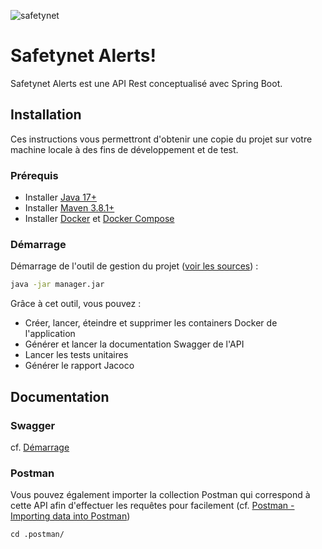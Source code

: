 ![safetynet](https://user.oc-static.com/upload/2019/10/21/15716555321092_image1.jpg)

# Safetynet Alerts!

Safetynet Alerts est une API Rest conceptualisé avec Spring Boot.

## Installation

Ces instructions vous permettront d'obtenir une copie du projet sur votre machine locale à des fins de développement et
de test.

### Prérequis

* Installer <a target="_blank" href="https://www.oracle.com/java/technologies/javase/jdk17-archive-downloads.html">Java
  17+</a>
* Installer <a target="_blank" href="https://maven.apache.org/download.cgi">Maven 3.8.1+</a>
* Installer <a target="_blank" href="https://docs.docker.com/get-docker/">Docker</a>
  et <a target="_blank" href="https://docs.docker.com/compose/install/">Docker Compose</a>

### <p id="starting">Démarrage</p>

Démarrage de l'outil de gestion du projet (<a href="https://github.com/NextSap/ProjectManager/tree/java.oc-5">voir les sources</a>) :

```bash
java -jar manager.jar
```
Grâce à cet outil, vous pouvez : 
- Créer, lancer, éteindre et supprimer les containers Docker de l'application
- Générer et lancer la documentation Swagger de l'API
- Lancer les tests unitaires
- Générer le rapport Jacoco

## Documentation

### Swagger

cf. <a href="#starting">Démarrage</a>

### Postman

Vous pouvez également importer la collection Postman qui correspond à cette API afin d'effectuer les requêtes pour facilement (cf. <a target="_blank" href="https://learning.postman.com/docs/getting-started/importing-and-exporting-data/#importing-data-into-postman">Postman - Importing data into Postman</a>)
```
cd .postman/
```


